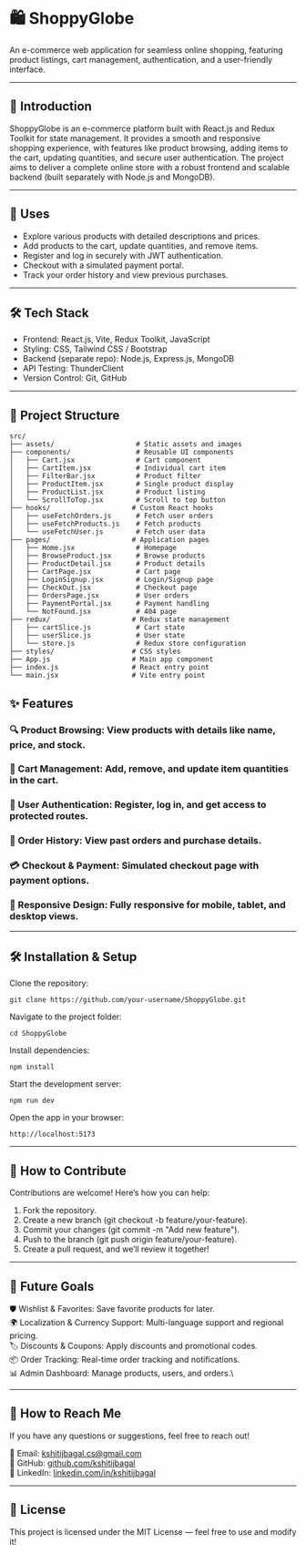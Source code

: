 # 🛍️ ShoppyGlobe
An e-commerce web application for seamless online shopping, featuring product listings, cart management, authentication, and a user-friendly interface.

---
## 📖 Introduction
ShoppyGlobe is an e-commerce platform built with React.js and Redux Toolkit for state management. It provides a smooth and responsive shopping experience, with features like product browsing, adding items to the cart, updating quantities, and secure user authentication. The project aims to deliver a complete online store with a robust frontend and scalable backend (built separately with Node.js and MongoDB).

---
## 🚀 Uses
- Explore various products with detailed descriptions and prices.
- Add products to the cart, update quantities, and remove items.
- Register and log in securely with JWT authentication.
- Checkout with a simulated payment portal.
- Track your order history and view previous purchases.

---
## 🛠️ Tech Stack
- Frontend: React.js, Vite, Redux Toolkit, JavaScript
- Styling: CSS, Tailwind CSS / Bootstrap
- Backend (separate repo): Node.js, Express.js, MongoDB
- API Testing: ThunderClient
- Version Control: Git, GitHub


---
## 📂 Project Structure
```
src/
├── assets/                    # Static assets and images
├── components/                # Reusable UI components
│   ├── Cart.jsx               # Cart component
│   ├── CartItem.jsx           # Individual cart item
│   ├── FilterBar.jsx          # Product filter
│   ├── ProductItem.jsx        # Single product display
│   ├── ProductList.jsx        # Product listing
│   └── ScrollToTop.jsx        # Scroll to top button
├── hooks/                    # Custom React hooks
│   ├── useFetchOrders.js      # Fetch user orders
│   ├── useFetchProducts.js    # Fetch products
│   └── useFetchUser.js        # Fetch user data
├── pages/                    # Application pages
│   ├── Home.jsx               # Homepage
│   ├── BrowseProduct.jsx      # Browse products
│   ├── ProductDetail.jsx      # Product details
│   ├── CartPage.jsx           # Cart page
│   ├── LoginSignup.jsx        # Login/Signup page
│   ├── CheckOut.jsx           # Checkout page
│   ├── OrdersPage.jsx         # User orders
│   ├── PaymentPortal.jsx      # Payment handling
│   └── NotFound.jsx           # 404 page
├── redux/                    # Redux state management
│   ├── cartSlice.js           # Cart state
│   ├── userSlice.js           # User state
│   └── store.js               # Redux store configuration
├── styles/                   # CSS styles
├── App.js                    # Main app component
├── index.js                  # React entry point
└── main.jsx                  # Vite entry point
```

## ✨ Features

### 🔍 Product Browsing: View products with details like name, price, and stock.  
### 🛒 Cart Management: Add, remove, and update item quantities in the cart.  
### 🔑 User Authentication: Register, log in, and get access to protected routes.  
### 🧾 Order History: View past orders and purchase details.  
### 💳 Checkout & Payment: Simulated checkout page with payment options.  
### 📱 Responsive Design: Fully responsive for mobile, tablet, and desktop views.  
---
## 🛠️ Installation & Setup
Clone the repository:
```
git clone https://github.com/your-username/ShoppyGlobe.git
```
Navigate to the project folder:
```
cd ShoppyGlobe
```
Install dependencies:
```
npm install
```
Start the development server:
```
npm run dev
```
Open the app in your browser:
```
http://localhost:5173
```
---

## 🤝 How to Contribute
Contributions are welcome! Here’s how you can help:

1. Fork the repository.
2. Create a new branch (git checkout -b feature/your-feature).
3. Commit your changes (git commit -m "Add new feature").
4. Push to the branch (git push origin feature/your-feature).
5. Create a pull request, and we’ll review it together!

---
## 🎯 Future Goals

🛡️ Wishlist & Favorites: Save favorite products for later.\
🌍 Localization & Currency Support: Multi-language support and regional pricing.\
🏷️ Discounts & Coupons: Apply discounts and promotional codes.\
📦 Order Tracking: Real-time order tracking and notifications.\
📊 Admin Dashboard: Manage products, users, and orders.\

---
## 📩 How to Reach Me
If you have any questions or suggestions, feel free to reach out!

📧 Email: [kshitijbagal.cs@gmail.com](kshitijbagal.cs@gmail.com)  
🐙 GitHub: [github.com/kshitijbagal](github.com/kshitijbagal)  
💬 LinkedIn: [linkedin.com/in/kshitijbagal](linkedin.com/in/kshitijbagal)  

---
## 📜 License
This project is licensed under the MIT License — feel free to use and modify it!
